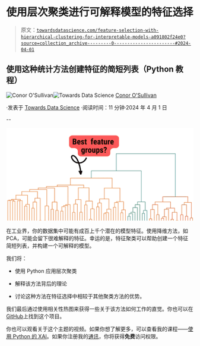 # 使用层次聚类进行可解释模型的特征选择

> 原文：[`towardsdatascience.com/feature-selection-with-hierarchical-clustering-for-interpretable-models-a091802f24e0?source=collection_archive---------0-----------------------#2024-04-01`](https://towardsdatascience.com/feature-selection-with-hierarchical-clustering-for-interpretable-models-a091802f24e0?source=collection_archive---------0-----------------------#2024-04-01)

## 使用这种统计方法创建特征的简短列表（Python 教程）

[](https://conorosullyds.medium.com/?source=post_page---byline--a091802f24e0--------------------------------)![Conor O'Sullivan](https://conorosullyds.medium.com/?source=post_page---byline--a091802f24e0--------------------------------)[](https://towardsdatascience.com/?source=post_page---byline--a091802f24e0--------------------------------)![Towards Data Science](https://towardsdatascience.com/?source=post_page---byline--a091802f24e0--------------------------------) [Conor O'Sullivan](https://conorosullyds.medium.com/?source=post_page---byline--a091802f24e0--------------------------------)

·发表于 [Towards Data Science](https://towardsdatascience.com/?source=post_page---byline--a091802f24e0--------------------------------) ·阅读时间：11 分钟·2024 年 4 月 1 日

--

![](img/af61a1cb60bfddfc919edd8e8b4be0cf.png)

在工业界，你的数据集中可能有成百上千个潜在的模型特征。使用降维方法，如 PCA，可能会留下很难解释的特征。幸运的是，特征聚类可以帮助创建一个特征简短列表，并构建一个可解释的模型。

我们将：

+   使用 Python 应用层次聚类

+   解释该方法背后的理论

+   讨论这种方法在特征选择中相较于其他聚类方法的优势。

我们最后通过使用相关性热图来获得一些关于该方法如何工作的直觉。你也可以在[GitHub](https://github.com/a-data-odyssey/XAI-tutorial)上找到这个项目。

你也可以观看关于这个主题的视频。如果你想了解更多，可以查看我的课程——[使用 Python 的 XAI](https://adataodyssey.com/courses/xai-with-python/)。如果你注册我的[通讯](https://mailchi.mp/aa82a5ce1dc0/signup)，你将获得**免费**访问权限。

